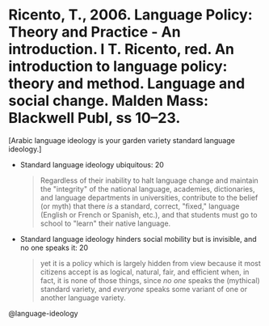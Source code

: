 # Ricento, T., 2006. Language Policy: Theory and Practice - An introduction.  I T. Ricento, red. An introduction to language policy: theory and method. Language and social change. Malden Mass: Blackwell Publ, ss 10–23.

[Arabic language ideology is your garden variety standard language ideology.]

- Standard language ideology ubiquitous: 20

  > Regardless of their inability to halt language change and maintain the "integrity" of the national language, academies, dictionaries, and language departments in universities, contribute to the belief (or myth) that there *is* a standard, correct, "fixed," language (English or French or Spanish, etc.), and that students must go to school to "learn" their native language. 

- Standard language ideology hinders social mobility but is invisible, and no one speaks it: 20

  > yet it is a policy which is largely hidden from view because it most citizens accept is as logical, natural, fair, and efficient when, in fact, it is none of those things, since *no one* speaks the (mythical) standard variety, and *everyone* speaks some variant of one or another language variety.

@language-ideology
